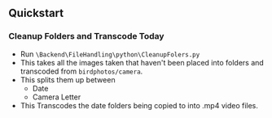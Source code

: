 ## Quickstart
### Cleanup Folders and Transcode Today
- Run ```\Backend\FileHandling\python\CleanupFolers.py```
- This takes all the images taken that haven't been placed into folders and transcoded from ```birdphotos/camera```.
- This splits them up between
  - Date  
  - Camera Letter
- This Transcodes the date folders being copied to into .mp4 video files.
